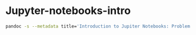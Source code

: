 # Jupyter-notebooks-intro

```bash
pandoc -s --metadata title='Introduction to Jupiter Notebooks: Problem Solving' Jupyter-notebooks-intro-PS.md -o Jupyter-notebooks-intro-PS.html
```
